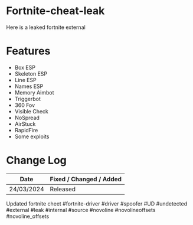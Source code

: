 # Fortnite-cheat-leak
Here is a leaked fortnite external

# Features
* Box ESP
* Skeleton ESP
* Line ESP
* Names ESP
* Memory Aimbot
* Triggerbot
* 360 Fov
* Visible Check
* NoSpread
* AirStuck
* RapidFire
* Some exploits


# Change Log 
| Date         | Fixed / Changed / Added |
| ------------ | ----------------------- |
| 24/03/2024   | Released                |





Updated fortnite cheet #fortnite-driver #driver #spoofer #UD #undetected #external #leak #internal #source #novoline #novolineoffsets #novoline_offsets
